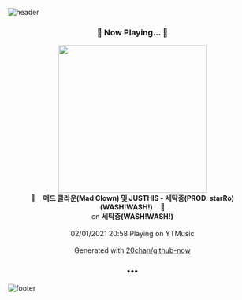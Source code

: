 ![header](https://capsule-render.vercel.app/api?type=wave&height=170&section=header&text=Hi.%20I'm%20SHIFT&fontColor=090707&fontAlignX=45&fontAlignY=65&fontSize=100)

<h3 align="center">🎵 Now Playing... 🎵</h3>
<p align="center">
  <a href="https://music.youtube.com/channel/UCTFz4AoNe7sFsqmnAikjVcA">
    <img width="300" src="https://lh3.googleusercontent.com/HrB5BV-jvjhDM40qmwHC8mC5tpTHVEo8C4sggGXHxIjssTxSMiDF-0Olq_iVLXmoEW9eQ2RuHC-dS73r">
  </a>
  <br>
  🎵&nbsp&nbsp&nbsp <b>매드 클라운(Mad Clown) 및 JUSTHIS - 세탁중(PROD. starRo)(WASH!WASH!)</b> &nbsp&nbsp&nbsp🎵
  <br>
  on <b>세탁중(WASH!WASH!)</b>
  
  <br />
  <br />
  02/01/2021 20:58 Playing on YTMusic
  <br />
  <br />
  Generated with <a href="https://github.com/20chan/github-now">20chan/github-now</a>
</p>

<h3 align="center">•••</h3>

![footer](https://capsule-render.vercel.app/api?type=wave&height=150&section=footer)
